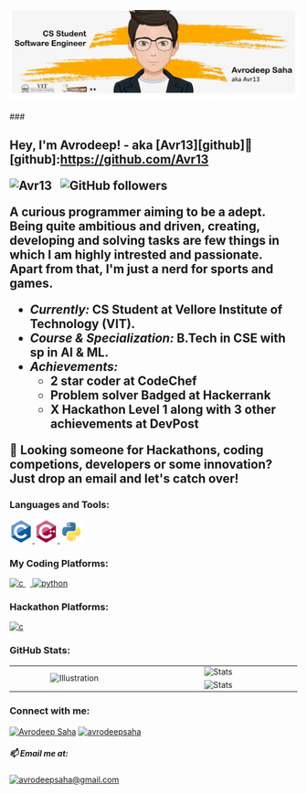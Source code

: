 ![Avr13 Cover](https://raw.githubusercontent.com/Avr13/Avr13/main/Avtar%20cover.png)

###<h2> Hey, I'm Avrodeep! - aka [Avr13][github]👋
[github]:https://github.com/Avr13 

<img src="https://komarev.com/ghpvc/? username=Avr13&label=Profile%20views&color=0e75b6&style=flat" alt="Avr13" />  &nbsp; ![GitHub followers](https://img.shields.io/github/followers/Avr13?style=social) 

<b>A curious programmer aiming to be a adept. Being quite ambitious and driven, creating, developing and solving tasks are few things in which I am highly intrested and passionate. Apart from that, I'm just a nerd for sports and games. </b>
- <i><b>Currently:</i></b> CS Student at Vellore Institute of Technology (VIT). 
- <i><b>Course & Specialization:</i></b> B.Tech in CSE with sp in AI & ML.
- <i><b>Achievements:</i> </b>
    - 2 star coder at CodeChef
    - Problem solver Badged at Hackerrank
    - X Hackathon Level 1 along with 3 other achievements at DevPost

📌 Looking someone for Hackathons, coding competions, developers or some innovation? Just drop an email and let's catch over!

<h3 align="left">Languages and Tools:</h3>
<p align="left"> <a href="https://www.cprogramming.com/" target="_blank"> <img src="https://raw.githubusercontent.com/devicons/devicon/master/icons/c/c-original.svg" alt="c" width="40" height="40"/> </a> <a href="https://isocpp.org/" target="_blank"> <img src="https://raw.githubusercontent.com/devicons/devicon/master/icons/cplusplus/cplusplus-original.svg" alt="cpp" width="40" height="40"/> <a href="https://www.python.org" target="_blank"> <img src="https://raw.githubusercontent.com/devicons/devicon/master/icons/python/python-original.svg" alt="python" width="40" height="40"/> </a> </p>


<h3 align="left">My Coding Platforms:</h3>
<p align="left"> <a href="https://www.codechef.com/users/avr13" target="_blank"> <img src="https://cdn.codechef.com/sites/all/themes/abessive/cc-logo-sd.svg" alt="c" width="130 height="40"/> </a>&nbsp;&nbsp;<a href="https://www.hackerrank.com/avrodeepsaha" target="_blank">  <img src="https://lp-cdn.lastpass.com/lporcamedia/-/apps/h/hackerrank.png" alt="python" width="140" height="35"/> </a> </p>

<h3 align="left">Hackathon Platforms:</h3>
<p align="left"> <a href="https://devpost.com/Avr13?ref_content=user-portfolio&ref_feature=portfolio&ref_medium=global-nav" target="_blank"> <img src="https://devpost-challengepost.netdna-ssl.com/assets/reimagine2/devpost-logo-646bdf6ac6663230947a952f8d354cad.svg" alt="c" width="120 height="40"/> </a></p>

<h3 align="left">GitHub Stats:</h3>
<table border="0" align="center">
<tr>
<td align="center" width="324" rowspan="3" border="0">
<img src="" alt="Illustration" width="324" />
</td>
<td align="center" width="440" border="0">
<img src="https://github-readme-stats.vercel.app/api?username=Avr13&show_icons=true&hide_border=true&bg_color=161b22&icon_color=79c0ff&text_color=c9d1d9&title_color=79c0ff" alt="Stats" width="440" />
</tr>
<tr>
</tr>
<tr>
<td align="center" width="440" border="0">
<img src="https://github-readme-stats.vercel.app/api/top-langs/?username=Avr13&show_icons=true&hide_border=true&bg_color=161b22&icon_color=79c0ff&text_color=c9d1d9&title_color=79c0ff&layout=compact&card_width=440&langs_count=6" alt="Stats" width="440" />
</td>
</tr>
</table>

<h3 align="left">Connect with me:</h3>
<p align="left">
<a href="https://www.linkedin.com/in/avrodeep-saha-b62739218/" target="blank"><img align="center" src="https://uxwing.com/wp-content/themes/uxwing/download/10-brands-and-social-media/linkedin-round-line-color.svg" alt="Avrodeep Saha" height="30" width="40" /></a>
<a href="https://www.instagram.com/avrodeepsaha/" target="blank"><img align="center" src="https://uxwing.com/wp-content/themes/uxwing/download/10-brands-and-social-media/instagram-round-line-color.svg" alt="avrodeepsaha" height="30" width="40" /></a>
</p>

<h5>📫 Email me at:</h3>

<a href="mailto:avrodeepsaha@gmail.com">![avrodeepsaha@gmail.com](https://img.shields.io/badge/Gmail-D14836?style=for-the-badge&logo=gmail&logoColor=white)</a> 

[codechef]: https://www.codechef.com/users/avr13
[hackerrank]: https://www.hackerrank.com/avrodeepsaha

